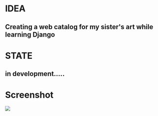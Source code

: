 # IDEA
## Creating a web catalog for my sister's art while learning Django
# STATE
## in development.....
# Screenshot
![](../../../Pictures/Screenshot.png)
